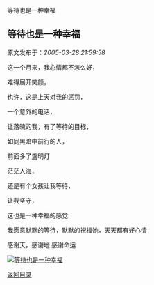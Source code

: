 等待也是一种幸福
## 等待也是一种幸福

 原文发布于：*2005-03-28 21:59:58*

这一个月来，我心情都不怎么好，

难得展开笑颜，

也许，这是上天对我的惩罚，

一个意外的电话，

让落魄的我，有了等待的目标，

如同黑暗中前行的人，

前面多了盏明灯

茫茫人海，

还是有个女孩让我等待，

让我坚守，

这也是一种幸福的感觉

我愿意默默的等待，默默的祝福她，天天都有好心情

感谢天，感谢地 感谢命运

[![等待也是一种幸福](http://s16.sinaimg.cn/middle/6983393849da995ae4f7f&amp;690)](http://s4.sinaimg.cn/middle/6983393849da9956e7733&amp;690)

[返回目录](index.html)
